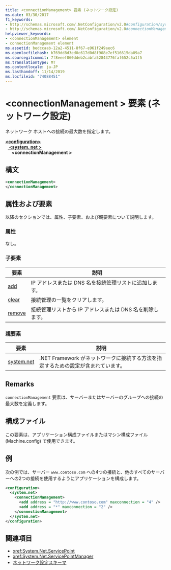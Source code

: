 ```yaml
---
title: <connectionManagement> 要素 (ネットワーク設定)
ms.date: 03/30/2017
f1_keywords:
- http://schemas.microsoft.com/.NetConfiguration/v2.0#configuration/system.net/connectionManagement
- http://schemas.microsoft.com/.NetConfiguration/v2.0#connectionManagement
helpviewer_keywords:
- <connectionManagement> element
- connectionManagement element
ms.assetid: bedccaab-12a2-4511-8f67-e961f249aec6
ms.openlocfilehash: b769dd8d3ed0c617d0d8f908e7ef516615da09a7
ms.sourcegitcommit: 7f8eeef060ddeb2cabfa52843776faf652c5a1f5
ms.translationtype: MT
ms.contentlocale: ja-JP
ms.lasthandoff: 11/14/2019
ms.locfileid: "74088451"
---
```

# <a name="connectionmanagement-element-network-settings"></a>\<connectionManagement > 要素 (ネットワーク設定)
ネットワーク ホストへの接続の最大数を指定します。  

[ **\<configuration>** ](../configuration-element.md)\
&nbsp;&nbsp;[ **\<system. net >** ](system-net-element-network-settings.md)\
&nbsp;&nbsp;&nbsp;&nbsp; **\<connectionManagement >**

## <a name="syntax"></a>構文  
  
```xml  
<connectionManagement>   
</connectionManagement>  
```  
  
## <a name="attributes-and-elements"></a>属性および要素  
 以降のセクションでは、属性、子要素、および親要素について説明します。  
  
### <a name="attributes"></a>属性  
 なし。  
  
### <a name="child-elements"></a>子要素  
  
|**要素**|**説明**|  
|-----------------|---------------------|  
|[add](add-element-for-connectionmanagement-network-settings.md)|IP アドレスまたは DNS 名を接続管理リストに追加します。|  
|[clear](clear-element-for-connectionmanagement-network-settings.md)|接続管理の一覧をクリアします。|  
|[remove](remove-element-for-connectionmanagement-network-settings.md)|接続管理リストから IP アドレスまたは DNS 名を削除します。|  
  
### <a name="parent-elements"></a>親要素  
  
|**要素**|**説明**|  
|-----------------|---------------------|  
|[system.net](system-net-element-network-settings.md)|.NET Framework がネットワークに接続する方法を指定するための設定が含まれています。|  
  
## <a name="remarks"></a>Remarks  
 `connectionManagement` 要素は、サーバーまたはサーバーのグループへの接続の最大数を定義します。  
  
## <a name="configuration-files"></a>構成ファイル  
 この要素は、アプリケーション構成ファイルまたはマシン構成ファイル (Machine.config) で使用できます。  
  
## <a name="example"></a>例  
 次の例では、サーバー `www.contoso.com` への4つの接続と、他のすべてのサーバーへの2つの接続を使用するようにアプリケーションを構成します。  
  
```xml  
<configuration>  
  <system.net>  
    <connectionManagement>  
      <add address = "http://www.contoso.com" maxconnection = "4" />  
      <add address = "*" maxconnection = "2" />  
    </connectionManagement>  
  </system.net>  
</configuration>  
```  
  
## <a name="see-also"></a>関連項目

- <xref:System.Net.ServicePoint>
- <xref:System.Net.ServicePointManager>
- [ネットワーク設定スキーマ](index.md)
